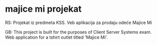 # majice mi projekat


 RS: Projekat iz predmeta KSS. Veb aplikacija za prodaju odeće Majice Mi
 
 
 GB: This project is built for the purposes of Client Server Systems exam. Web application for a tshirt outlet titled 'Majice Mi'.
 
 
